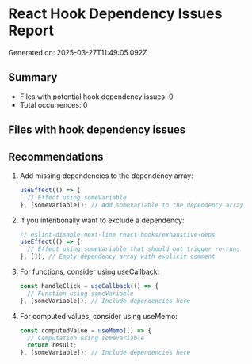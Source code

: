 # React Hook Dependency Issues Report

Generated on: 2025-03-27T11:49:05.092Z

## Summary

- Files with potential hook dependency issues: 0
- Total occurrences: 0

## Files with hook dependency issues

## Recommendations

1. Add missing dependencies to the dependency array:

   ```jsx
   useEffect(() => {
     // Effect using someVariable
   }, [someVariable]); // Add someVariable to the dependency array
   ```

2. If you intentionally want to exclude a dependency:

   ```jsx
   // eslint-disable-next-line react-hooks/exhaustive-deps
   useEffect(() => {
     // Effect using someVariable that should not trigger re-runs
   }, []); // Empty dependency array with explicit comment
   ```

3. For functions, consider using useCallback:

   ```jsx
   const handleClick = useCallback(() => {
     // Function using someVariable
   }, [someVariable]); // Include dependencies here
   ```

4. For computed values, consider using useMemo:
   ```jsx
   const computedValue = useMemo(() => {
     // Computation using someVariable
     return result;
   }, [someVariable]); // Include dependencies here
   ```
